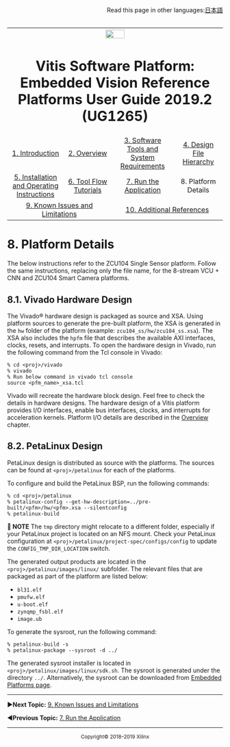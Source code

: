 <p align="right">
            Read this page in other languages:<a href="../docs-jp/Docs/platform-details.md">日本語</a>    <table style="width:100%"><table style="width:100%">
  <tr>

<th width="100%" colspan="6"><img src="https://www.xilinx.com/content/dam/xilinx/imgs/press/media-kits/corporate/xilinx-logo.png" width="30%"/><h1>Vitis Software Platform: Embedded Vision Reference Platforms User Guide 2019.2 (UG1265)</h1>
</th>

  </tr>
  <tr>
    <td width="17%" align="center"><a href="../README.md">1. Introduction</a></td>
    <td width="16%" align="center"><a href="overview.md">2. Overview</a></td>
    <td width="17%" align="center"><a href="software-tools-system-requirements.md">3. Software Tools and System Requirements</a></td>
    <td width="17%" align="center"><a href="design-file-hierarchy.md">4. Design File Hierarchy</a></td>
</tr>
<tr>
    <td width="17%" align="center"><a href="operating-instructions.md">5. Installation and Operating Instructions</a></td>
    <td width="16%" align="center"><a href="tool-flow-tutorials.md">6. Tool Flow Tutorials</a></td>
    <td width="17%" align="center"><a href="run-application.md">7. Run the Application</a></td>
    <td width="17%" align="center">8. Platform Details</td>    
  </tr>
<tr>
    <td width="17%" align="center" colspan="2"><a href="known-issues-limitations.md">9. Known Issues and Limitations</a></td>
    <td width="16%" align="center" colspan="2"><a href="additional-references.md">10. Additional References</a></td>
</tr>
</table>

# 8. Platform Details

The below instructions refer to the ZCU104 Single Sensor platform. Follow the same instructions, replacing only the file name, for the 8-stream VCU + CNN and ZCU104 Smart Camera platforms.

## 8.1. Vivado Hardware Design

The Vivado® hardware design is packaged as source and XSA. Using platform sources to generate the pre-built platform, the XSA is generated in the `hw` folder of the platform (example: `zcu104_ss/hw/zcu104_ss.xsa`). The XSA also includes the `hpfm` file that describes the available AXI interfaces, clocks, resets, and interrupts. To open the hardware design in Vivado, run the following command from the Tcl console in Vivado:

```
% cd <proj>/vivado
% vivado
% Run below command in vivado tcl console 
source <pfm_name>_xsa.tcl
```
Vivado will recreate the hardware block design. Feel free to check the details in hardware designs. The hardware design of a Vitis platform provides I/O interfaces, enable bus interfaces, clocks, and interrupts for acceleration kernels. Platform I/O details are described in  the [Overview](overview.md) chapter.

## 8.2. PetaLinux Design

PetaLinux design is distributed as source with the platforms. The sources can be found at ``<proj>/petalinux`` for each of the platforms.

To configure and build the PetaLinux BSP, run the following commands:

```
% cd <proj>/petalinux
% petalinux-config --get-hw-description=../pre-built/<pfm>/hw/<pfm>.xsa --silentconfig
% petalinux-build
```

**:pushpin: NOTE** The `tmp` directory might relocate to a different folder, especially if your PetaLinux project is located on an NFS mount. Check your PetaLinux configuration at `<proj>/petalinux/project-spec/configs/config` to update the `CONFIG_TMP_DIR_LOCATION` switch.

The generated output products are located in the `<proj>/petalinux/images/linux/` subfolder. The relevant files that are packaged as part of the platform are listed below:

* ``bl31.elf``
* ``pmufw.elf``
* ``u-boot.elf``
* ``zynqmp_fsbl.elf``
* ``image.ub``

To generate the sysroot, run the following command:

```
% petalinux-build -s
% petalinux-package --sysroot -d ../
```

The generated sysroot installer is located in ``<proj>/petalinux/images/linux/sdk.sh``. The sysroot is generated under the directory ``../``. Alternatively, the sysroot can be downloaded from [Embedded Platforms page](https://www.xilinx.com/support/download/index.html/content/xilinx/en/downloadNav/embedded-platforms.html).

<hr/>

:arrow_forward:**Next Topic:**  [9. Known Issues and Limitations](known-issues-limitations.md)

:arrow_backward:**Previous Topic:**  [7. Run the Application](run-application.md)
<hr/>
<p align="center"><sup>Copyright&copy; 2018–2019 Xilinx</sup></p>
